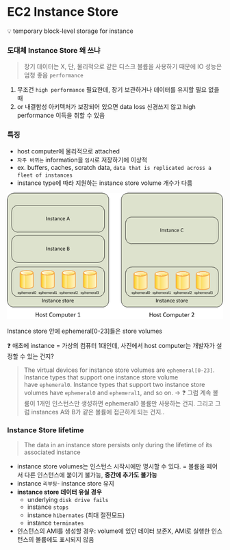 # EC2 Instance Store

<aside>
💡 temporary block-level storage for instance

</aside>

### 도대체 Instance Store 왜 쓰냐

> 장기 데이터는 X, 단, 물리적으로 같은 디스크 볼륨을 사용하기 때문에 IO 성능은 엄청 좋음 `performance`
> 
1. 무조건 `high performance` 필요한데, 장기 보관하거나 데이터를 유지할 필요 없을 때
2. or 내결함성 아키텍처가 보장되어 있으면 data loss 신경쓰지 않고 high performance 이득을 취할 수 있음 

### 특징

- host computer에 물리적으로 attached
- `자주 바뀌는` information을 `임시`로 저장하기에 이상적
- ex. buffers, caches, scratch data, `data that is replicated across a fleet of instances`
- instance type에 따라 지원하는 instance store volume 개수가 다름

![Instance store 안에 ephemeral[0-23]들은 store volumes](EC2%20Instance%20Store%20318e3c8e5092458184ce40c8334bce9c/Untitled.png)

Instance store 안에 ephemeral[0-23]들은 store volumes

❓ 애초에 instance = 가상의 컴퓨터 1대인데, 사진에서 host computer는 개발자가 설정할 수 있는 건지? 

> The virtual devices for instance store volumes are `ephemeral[0-23]`. Instance types that support one instance store volume have `ephemeral0`. Instance types that support two instance store volumes have `ephemeral0` and `ephemeral1`, and so on. 
→ ❓ 그럼 계속 볼륨이 1개인 인스턴스만 생성하면 ephemeral0 볼륨만 사용하는 건지.
그리고 그럼 instances A와 B가 같은 볼륨에 접근하게 되는 건지..
> 

### Instance Store lifetime

> The data in an instance store persists only during the lifetime of its associated instance
> 
- instance store volumes는 인스턴스 시작시에만 명시할 수 있다. = 볼륨을 떼어서 다른 인스턴스에 붙이기 불가능, **중간에 추가도 불가능**
- instance `리부팅`- instance store 유지
- **instance store 데이터 유실 경우**
    - underlying `disk drive fails`
    - instance `stops`
    - instance `hibernates` (최대 절전모드)
    - instance `terminates`
- 인스턴스의 AMI를 생성할 경우: volume에 있던 데이터 보존X, AMI로 실행한 인스턴스의 볼륨에도 표시되지 않음